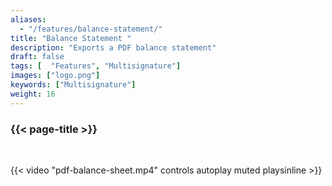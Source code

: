 ```yaml
---
aliases:
  - "/features/balance-statement/"
title: "Balance Statement "
description: "Exports a PDF balance statement"
draft: false
tags: [  "Features", "Multisignature"]
images: ["logo.png"]
keywords: ["Multisignature"]
weight: 16
---
```


### {{< page-title >}} 
<!-- {{< page-description >}}  -->

<br>


{{< video "pdf-balance-sheet.mp4" controls  autoplay muted playsinline >}}
